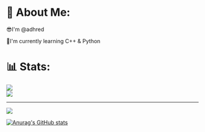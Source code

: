 # 💫 About Me:
😎I'm @adhred

🌻I'm currently learning C++ & Python


# 📊 Stats:
![](https://github-readme-streak-stats.herokuapp.com/?user=adhred&theme=tokyonight&hide_border=true)<br/>
![](https://github-readme-stats.vercel.app/api/top-langs/?username=adhred&theme=tokyonight&hide_border=true&include_all_commits=true&count_private=false&layout=compact)

---
[![](https://visitcount.itsvg.in/api?id=adhred&icon=8&color=2)](https://visitcount.itsvg.in)

[![Anurag's GitHub stats](https://github-readme-stats.vercel.app/api?username=adhred)](https://github.com/adhred/github-readme-stats)
